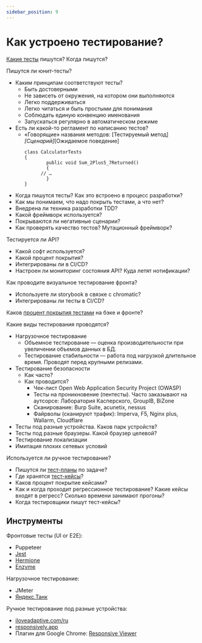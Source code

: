 ```yaml
---
sidebar_position: 9
---
```

# Как устроено тестирование?

[Какие тесты](https://bureau.ru/soviet/20191024/) пишутся? Когда пишутся?

Пишутся ли юнит-тесты?
- Каким принципам соответствуют тесты?
  - Быть достоверными
  - Не зависеть от окружения, на котором они выполняются
  - Легко поддерживаться
  - Легко читаться и быть простыми для понимания
  - Соблюдать единую конвенцию именования
  - Запускаться регулярно в автоматическом режиме
- Есть ли какой-то регламент по написанию тестов?
  - «Говорящие» названия методов: [Тестируемый метод]_[Сценарий]_[Ожидаемое поведение]
    ```
    сlass CalculatorTests
    {
            public void Sum_2Plus5_7Returned()
            {
          // …
            }
    }
    ```
- Когда пишутся тесты? Как это встроено в процесс разработки?
- Как мы понимаем, что надо покрыть тестами, а что нет?
- Внедрена ли техника разработки TDD?
- Какой фреймворк используется?
- Покрываются ли негативные сценарии?
- Как проверять качество тестов? Мутационный фреймворк?

Тестируется ли API? 
- Какой софт используется?
- Какой процент покрытия? 
- Интегрированы ли в CI/CD?
- Настроен ли мониторинг состояния API? Куда летят нотификации?

Как проводите визуальное тестирование фронта?
- Используете ли storybook в связке с chromatic?
- Интегрированы ли тесты в CI/CD?

Каков [процент покрытия тестами](https://bureau.ru/soviet/20191017/) на бэке и фронте?

Какие виды тестирования проводятся?
- Нагрузочное тестирование
    - Объемное тестирование — оценка производительности при увеличении объемов данных в БД.
    - Тестирование стабильности — работа под нагрузкой длительное время. Проводят перед крупными релизами.
- Тестирование безопасности
  - Как часто?
  - Как проводится?
    - Чек-лист Open Web Application Security Project (OWASP)
    - Тесты на проникновение (пентесты). Часто заказывают на аутсорсе: Лаборатория Касперского, GroupIB, BiZone
    - Сканирование: Burp Suite, acunetix, nessus
    - Файрволы (сканируют трафик): Imperva, F5, Nginx plus, Wallarm, Cloudflare
- Тесты под разные устройства. Каков парк устройств?
- Тесты под разные браузеры. Какой браузер целевой?
- Тестирование локализации
- Имитация плохих сетевых условий

Используется ли ручное тестирование?
- Пишутся ли [тест-планы](./docs/test-plan.md) по задаче?
- Где хранятся [тест-кейсы](./docs/test-case.md)?
- Каков процент покрытие кейсами?
- Как и когда проходит регрессионное тестирование? Какие кейсы входят в регресс? Сколько времени занимают прогоны?
- Когда тестировщики пишут тест-кейсы?

## Инструменты

Фронтовые тесты (UI or E2E):
- Puppeteer
- [Jest](https://jestjs.io/ru/)
- [Hermione](https://yandex.ru/dev/hermione/)
- [Enzyme](https://airbnb.io/enzyme/index.html)

Нагрузочное тестирование:
- JMeter
- [Яндекс.Танк](https://yandex.ru/dev/tank/)

Ручное тестирование под разные устройства:
- [iloveadaptive.com/ru](http://iloveadaptive.com/ru/)
- [responsively.app](https://responsively.app/)
- Плагин для Google Chrome: [Responsive Viewer](https://chrome.google.com/webstore/detail/responsive-viewer/inmopeiepgfljkpkidclfgbgbmfcennb?fbclid=IwAR14zjRPQ0O_28xb482xFeCkOAw7LhNc6Y4Yi7KWRTLkF1lWuNcRwMoXEKU)